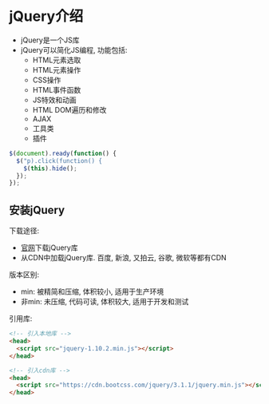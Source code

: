 # jQuery介绍

* jQuery是一个JS库
* jQuery可以简化JS编程, 功能包括:
    - HTML元素选取
    - HTML元素操作
    - CSS操作
    - HTML事件函数
    - JS特效和动画
    - HTML DOM遍历和修改
    - AJAX
    - 工具类
    - 插件

```javascript
$(document).ready(function() {
  $("p).click(function() {
    $(this).hide();
  });
});
```


## 安装jQuery

下载途径:
* [官网](http://jquery.com/download/)下载jQuery库
* 从CDN中加载jQuery库. 百度, 新浪, 又拍云, 谷歌, 微软等都有CDN

版本区别:
* min: 被精简和压缩, 体积较小, 适用于生产环境
* 非min: 未压缩, 代码可读, 体积较大, 适用于开发和测试

引用库:

```html
<!-- 引入本地库 -->
<head>
  <script src="jquery-1.10.2.min.js"></script>
</head>

<!-- 引入cdn库 -->
<head>
  <script src="https://cdn.bootcss.com/jquery/3.1.1/jquery.min.js"></script>
</head>
```
